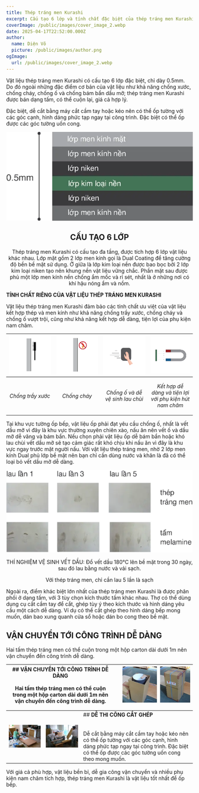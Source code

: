 ```yaml
---
title: Thép tráng men Kurashi
excerpt: Cấu tạo 6 lớp và tính chất đặc biệt của thép tráng men Kurashi
coverImage: /public/images/cover_image_2.webp
date: 2025-04-17T22:52:00.000Z
author:
  name: Diện Võ
  picture: /public/images/author.png
ogImage:
  url: /public/images/cover_image_2.webp
---
```

Vật liệu thép tráng men Kurashi có cấu tạo 6 lớp đặc biệt, chỉ dày 0.5mm. Do đó ngoài những đặc điểm cơ bản của vật liệu như khả năng chống xước, chống cháy, chống ố và chống bám bẩn dầu mỡ; thép tráng men Kurashi được bán dạng tấm, có thể cuộn lại, giá cả hợp lý.

Đặc biệt, dễ cắt bằng máy cắt cầm tay hoặc kéo nên có thể ốp tường với các góc cạnh, hình dáng phức tạp ngay tại công trình. Đặc biệt có thể ốp được các góc tường uốn cong.

<p style="text-align: center"><img src="/public/images/thep_trang_men_layer_without_bg.webp"></p><h2 style="text-align: center"><strong>CẤU TẠO 6 LỚP</strong></h2><p style="text-align: center">Thép tráng men Kurashi có cấu tạo đa tầng, được tích hợp 6 lớp vật liệu khác nhau. Lớp mặt gồm 2 lớp men kính gọi là Dual Coating để tăng cường độ bền bề mặt sử dụng. Ở giữa là lớp kim loại nền được bao bọc bởi 2 lớp kim loại niken tạo nên khung nền vật liệu vững chắc. Phần mặt sau được phủ một lớp men kính nền chống ẩm mốc và rỉ sét, nhất là ở những nơi có khí hậu nóng ẩm và nồm.</p>

**TÍNH CHẤT RIÊNG CỦA VẬT LIỆU THÉP TRÁNG MEN KURASHI**

Vật liệu thép tráng men Kurashi đảm bảo các tính chất ưu việt của vật liệu kết hợp thép và men kính như khả năng chống trầy xước, chống cháy và chống ố vượt trội, cũng như khả năng kết hợp dễ dàng, tiện lợi của phụ kiện nam châm.

| ![](/public/images/chong_tray_xuoc.webp) | ![](/public/images/chong_chay.webp) | ![](/public/images/de_dang_ve_sinh.webp) | ![](/public/images/phu_kien_nam_cham.webp) |
| --- | --- | --- | --- |
| <p style="text-align: center"><em>Chống trầy xước</em></p> | <p style="text-align: center"><em>Chống cháy</em></p> | <p style="text-align: center"><em>Chống ố và dễ vệ sinh lau chùi</em></p> | <p style="text-align: center"><em>Kết hợp dễ dàng và tiện lợi với phụ kiện hút nam châm</em></p> |

Tại khu vực tường ốp bếp, vật liệu ốp phải đạt yêu cầu chống ố, nhất là vết dầu mỡ vì đây là khu vực thường xuyên chiên xào, nấu ăn nên vết ố và dầu mỡ dễ văng và bám bẩn. Nếu chọn phải vật liệu ốp dễ bám bẩn hoặc khó lau chùi vết dầu mỡ sẽ tạo cảm giác rất khó chịu khi nấu ăn vì đây là khu vực ngay trước mặt người nấu. Với vật liệu thép tráng men, nhờ 2 lớp men kính Dual phủ lớp bề mặt nên bạn chỉ cần dùng nước và khăn là đã có thể loại bỏ vết dầu mỡ dễ dàng.

<p style="text-align: center"><img src="/public/images/thi_nghiem_ve_sinh_dau.webp"></p><p style="text-align: center">THÍ NGHIỆM VỆ SINH VẾT DẦU: Đổ vết dầu 180°C lên bề mặt trong 30 ngày, sau đó lau bằng nước và vải sạch.</p><p style="text-align: center">Với thép tráng men, chỉ cần lau 5 lần là sạch</p>

Ngoài ra, điểm khác biệt lớn nhất của thép tráng men Kurashi là được phân phối ở dạng tấm, với 3 tùy chọn kích thước tấm khác nhau. Thợ có thể dùng dụng cụ cắt cầm tay để cắt, ghép tùy ý theo kích thước và hình dáng yêu cầu một cách dễ dàng. Ví dụ có thể cắt ghép theo hình dáng bếp mong muốn, dán bao xung quanh cửa sổ hoặc dán bo cong theo bề mặt.

## **VẬN CHUYỂN TỚI CÔNG TRÌNH DỄ DÀNG**

Hai tấm thép tráng men có thể cuộn trong một hộp carton dài dưới 1m nên vận chuyển đến công trình dễ dàng.

| \## **VẬN CHUYỂN TỚI CÔNG TRÌNH DỄ DÀNG**  <br>  <br>Hai tấm thép tráng men có thể cuộn trong một hộp carton dài dưới 1m nên vận chuyển đến công trình dễ dàng. |     | ![](/public/images/easy_delivery.webp) |
| --- | --- | --- |

|     |     |     |
| --- | --- | --- |
| ![](/public/images/easy_construct_1.webp) | ![](/public/images/easy_construct_2.webp) | \## **DỄ THI CÔNG CẮT GHÉP**  <br>  <br>  <br>Dễ cắt bằng máy cắt cầm tay hoặc kéo nên có thể ốp tường với các góc cạnh, hình dáng phức tạp ngay tại công trình. Đặc biệt có thể ốp được các góc tường uốn cong theo mong muốn. |

Với giá cả phù hợp, vật liệu bền bỉ, dễ gia công vận chuyển và nhiều phụ kiện nam châm tích hợp, thép tráng men Kurashi là vật liệu tốt nhất để ốp bếp.